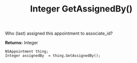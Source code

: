 ﻿---
uid: crmscript_ref_NSAppointment_GetAssignedBy
title: Integer GetAssignedBy()
intellisense: NSAppointment.GetAssignedBy
keywords: NSAppointment, GetAssignedBy
so.topic: reference
---

Who (last) assigned this appointment to associate_id?

**Returns:** Integer


```crmscript
NSAppointment thing;
Integer assignedBy  = thing.GetAssignedBy();
```


